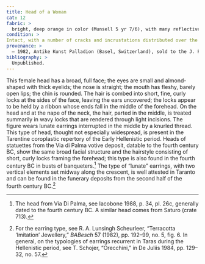 ```yaml
---
title: Head of a Woman
cat: 12
fabric: > 
  bright, deep orange in color (Munsell 5 yr 7/6), with many reflective and calcareous inclusions (5 yr 7/6) and a friable and dusty consistency; a layer of white slip is preserved especially on the right half of the face and neck.
condition: > 
Intact, with a number of cracks and incrustations distributed over the entire surface.
provenance: > 
  – 1982, Antike Kunst Palladion (Basel, Switzerland), sold to the J. Paul Getty Museum, 1982.
bibliography: >
  Unpublished.
---
```

This female head has a broad, full face; the eyes are small and
almond-shaped with thick eyelids; the nose is straight; the mouth has
fleshy, barely open lips; the chin is rounded. The hair is combed into
short, fine, curly locks at the sides of the face, leaving the ears
uncovered; the locks appear to be held by a ribbon whose ends fall in
the middle of the forehead. On the head and at the nape of the neck, the
hair, parted in the middle, is treated summarily in wavy locks that are
rendered through light incisions. The figure wears lunate earrings
interrupted in the middle by a knurled thread. This type of head,
thought not especially widespread, is present in the Tarentine
coroplastic repertory of the Early Hellenistic period. Heads of
statuettes from the Via di Palma votive deposit, datable to the fourth
century <span class="smcaps">BC,</span> show the same
broad facial structure and the hairstyle consisting of short, curly
locks framing the forehead; this type is also found in the fourth
century <span class="smcaps">BC</span> in busts of
banqueters.[^1] The type of “lunate” earrings, with two vertical
elements set midway along the crescent, is well attested in Taranto and
can be found in the funerary deposits from the second half of the fourth
century <span class="smcaps">BC.</span>[^2]

[^1]: The head from Via Di Palma, see <span
    class="smcaps">Iacobone</span> 1988, p. 34, pl.
    26c, generally dated to the fourth century <span
    class="smcaps">BC.</span> A similar head comes
    from Saturo (crate 713).

[^2]: For the earring type, see R. A. Lunsingh Scheurleer, “Terracotta
    ‘Imitation’ Jewellery,” *BABesch* 57 (1982), pp. 192–99, no. 5, fig.
    6. In general, on the typologies of earrings recurrent in Taras
    during the Hellenistic period, see T. Schojer, “Orecchini,” in <span
    class="smcaps">De Juliis</span> 1984, pp. 129–32,
    no. 57.
